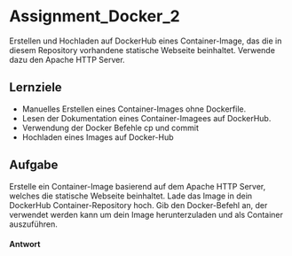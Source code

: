 # Assignment_Docker_2
Erstellen und Hochladen auf DockerHub eines Container-Image, das die in diesem Repository vorhandene statische Webseite beinhaltet.
Verwende dazu den Apache HTTP Server.

## Lernziele
- Manuelles Erstellen eines Container-Images ohne Dockerfile.
- Lesen der Dokumentation eines Container-Imagees auf DockerHub.
- Verwendung der Docker Befehle cp und commit
- Hochladen eines Images auf Docker-Hub

## Aufgabe
Erstelle ein Container-Image basierend auf dem Apache HTTP Server, welches die statische Webseite beinhaltet.
Lade das Image in dein DockerHub Container-Repository hoch. Gib den Docker-Befehl an, der verwendet werden kann um dein Image herunterzuladen und als Container auszuführen.

#### Antwort

